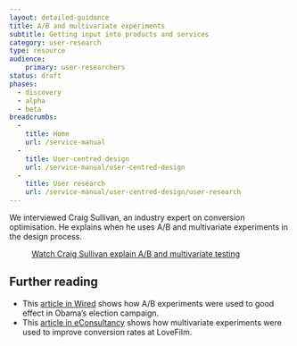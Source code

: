 ```yaml
---
layout: detailed-guidance
title: A/B and multivariate experiments
subtitle: Getting input into products and services
category: user-research
type: resource
audience:
    primary: user-researchers
status: draft
phases:
  - discovery
  - alpha
  - beta
breadcrumbs:
  -
    title: Home
    url: /service-manual
  -
    title: User-centred design
    url: /service-manual/user-centred-design
  -
    title: User research
    url: /service-manual/user-centred-design/user-research
---
```


We interviewed Craig Sullivan, an industry expert on conversion optimisation. He explains when he uses A/B and multivariate experiments in the design process.

<figure class="media-player-wrapper video">
  <a href="https://www.youtube.com/watch?v=mS0RKEUPnLA">Watch Craig Sullivan explain A/B and multivariate testing</a>
</figure>

## Further reading

* This [article in Wired](http://www.wired.com/2012/04/ff_abtesting/all/1) shows how A/B experiments were used to good effect in Obama’s election campaign.
* This [article in eConsultancy](https://econsultancy.com/blog/2454-q-a-lovefilm-s-craig-sullivan-on-a-b-and-multi-variate-testing) shows how multivariate experiments were used to improve conversion rates at LoveFilm.
